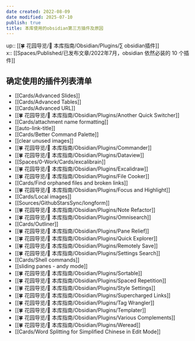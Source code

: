 ```yaml
---
date created: 2022-08-09
date modified: 2025-07-10
publish: true
title: 本库使用的obsidian第三方插件及原因
---
```

up:: [[🍀 花园导览/🧰 本库指南/Obsidian/Plugins/∑ obsidian插件]]  
x:: [[Spaces/Published/已发布文章/2022年7月，obsidian 依然必装的 10 个插件]]

## 确定使用的插件列表清单

- [[Cards/Advanced Slides]]
- [[Cards/Advanced Tables]]
- [[Cards/Advanced URL]]
- [[🍀 花园导览/🧰 本库指南/Obsidian/Plugins/Another Quick Switcher]]
- [[Cards/attachment name formatting]]
- [[auto-link-title]]
- [[Cards/Better Command Palette]]
- [[clear unused images]]
- [[🍀 花园导览/🧰 本库指南/Obsidian/Plugins/Commander]]
- [[🍀 花园导览/🧰 本库指南/Obsidian/Plugins/Dataview]]
- [[Spaces/0-Work/Cards/excalibrain]]
- [[🍀 花园导览/🧰 本库指南/Obsidian/Plugins/Excalidraw]]
- [[🍀 花园导览/🧰 本库指南/Obsidian/Plugins/File Cooker]]
- [[Cards/Find orphaned files and broken links]]
- [[🍀 花园导览/🧰 本库指南/Obsidian/Plugins/Focus and Highlight]]
- [[Cards/Local images]]
- [[Sources/GithubStarsSync/longform]]
- [[🍀 花园导览/🧰 本库指南/Obsidian/Plugins/Note Refactor]]
- [[🍀 花园导览/🧰 本库指南/Obsidian/Plugins/Omnisearch]]
- [[Cards/Outliner]]
- [[🍀 花园导览/🧰 本库指南/Obsidian/Plugins/Pane Relief]]
- [[🍀 花园导览/🧰 本库指南/Obsidian/Plugins/Quick Explorer]]
- [[🍀 花园导览/🧰 本库指南/Obsidian/Plugins/Remotely Save]]
- [[🍀 花园导览/🧰 本库指南/Obsidian/Plugins/Settings Search]]
- [[Cards/Shell commands]]
- [[sliding panes - andy mode]]
- [[🍀 花园导览/🧰 本库指南/Obsidian/Plugins/Sortable]]
- [[🍀 花园导览/🧰 本库指南/Obsidian/Plugins/Spaced Repetition]]
- [[🍀 花园导览/🧰 本库指南/Obsidian/Plugins/Style Settings]]
- [[🍀 花园导览/🧰 本库指南/Obsidian/Plugins/Supercharged Links]]
- [[🍀 花园导览/🧰 本库指南/Obsidian/Plugins/Tag Wrangler]]
- [[🍀 花园导览/🧰 本库指南/Obsidian/Plugins/Templater]]
- [[🍀 花园导览/🧰 本库指南/Obsidian/Plugins/Various Complements]]
- [[🍀 花园导览/🧰 本库指南/Obsidian/Plugins/Weread]]
- [[Cards/Word Splitting for Simplified Chinese in Edit Mode]]
